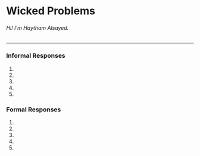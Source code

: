 # Wicked Problems

###### Hi! I'm Haytham Alsayed.
---

### Informal Responses
   1.
   2.
   3.
   4.
   5.

### Formal Responses
   1.
   2.
   3.
   4.
   5.
